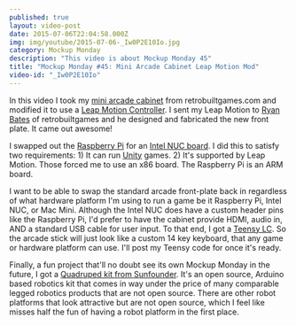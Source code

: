 ```yaml
---
published: true
layout: video-post
date: 2015-07-06T22:04:58.000Z
img: img/youtube/2015-07-06-_Iw0P2E10Io.jpg
category: Mockup Monday
description: "This video is about Mockup Monday 45"
title: "Mockup Monday #45: Mini Arcade Cabinet Leap Motion Mod"
video-id: "_Iw0P2E10Io"
---
```

In this video I took my [mini arcade cabinet](http://www.retrobuiltgames.com/diy-kits-shop/porta-pi-arcade-wood-kit-9/) from retrobuiltgames.com and modified it to use a [Leap Motion Controller](https://www.leapmotion.com).  I sent my Leap Motion to [Ryan Bates](https://twitter.com/retrobuiltgames) of retrobuiltgames and he designed and fabricated the new front plate.  It came out awesome!

I swapped out the [Raspberry Pi](https://www.raspberrypi.org) for an [Intel NUC board](http://www.intel.com/content/www/us/en/nuc/nuc-board-de3815tybe.html).  I did this to satisfy two requirements: 1) It can run [Unity](http://unity3d.com) games.  2) It's supported by Leap Motion.  Those forced me to use an x86 board.  The Raspberry Pi is an ARM board.

I want to be able to swap the standard arcade front-plate back in regardless of what hardware platform I'm using to run a game be it Raspberry Pi, Intel NUC, or Mac Mini.  Although the Intel NUC does have a custom header pins like the Raspberry Pi, I'd prefer to have the cabinet provide HDMI, audio in, AND a standard USB cable for user input.  To that end, I got a [Teensy LC](https://www.pjrc.com/teensy/teensyLC.html).  So the arcade stick will just look like a custom 14 key keyboard, that any game or hardware platform can use. I'll post my Teensy code for once it's ready.

Finally, a fun project that'll no doubt see its own Mockup Monday in the future, I got a [Quadruped kit from Sunfounder](http://www.sunfounder.com/index.php?c=videocs&a=vediodetails&typeid=15).  It's an open source, Arduino based robotics kit that comes in way under the price of many comparable legged robotics products that are not open source.
There are other robot platforms that look attractive but are not open source, which I feel like misses half the fun of having a robot platform in the first place.
